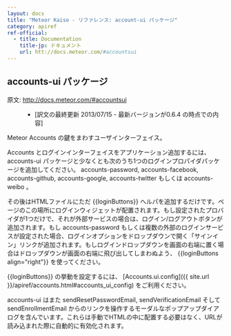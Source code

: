 ```yaml
---
layout: docs
title: "Meteor Kaiso - リファレンス: account-ui パッケージ"
category: apiref
ref-official: 
  - title: Documentation
    title-jp: ドキュメント
    url: htt://docs.meteor.com/#accountsui
---
```


## accounts-ui パッケージ

<dl>
  <dt>原文: <a href="http://docs.meteor.com/#accountsui">http://docs.meteor.com/#accountsui</a><dt>
  <dd>
  <ul>
    <li>[訳文の最終更新 2013/07/15 - 最新バージョンが0.6.4 の時点での内容]</li>
  </ul>
  </dd>
</dl>

Meteor Accounts の鍵をまわすユーザインターフェイス。

Accounts とログインインターフェイスをアプリケーション追加するには、accounts-ui パッケージと少なくとも次のうち1つのログインプロパイダパッケージを追加してください。
accounts-password, accounts-facebook, accounts-github, accounts-google, accounts-twitter もしくは accounts-weibo 。

その後はHTMLファイルにただ \{\{loginButtons\}\} ヘルパを追加するだけです。ページのこの場所にログインウィジェットが配置されます。もし設定されたプロバイダが1つだけで、それが外部サービスの場合は、ログイン/ログアウトボタンが追加されます。もし accounts-password もしくは複数の外部のログインサービスが設定された場合、ログインオプションをドロップダウンで開く「サインイン」リンクが追加されます。もしログインドロップダウンを画面の右端に置く場合はドロップダウンが画面の右端に飛び出してしまわぬよう、 \{\{loginButtons align="right"\}\} を使ってください。

\{\{loginButtons\}\} の挙動を設定するには、 [Accounts.ui.config]({{ site.url }}/apiref/accounts.html#accounts_ui_config) をご利用ください。

accounts-ui はまた sendResetPasswordEmail, sendVerificationEmail そして sendEnrollmentEmail からのリンクを操作するモーダルなポップアップダイアログを含んでいます。これらは手動でHTMLの中に配置する必要はなく、URLが読み込まれた際に自動的に有効化されます。
